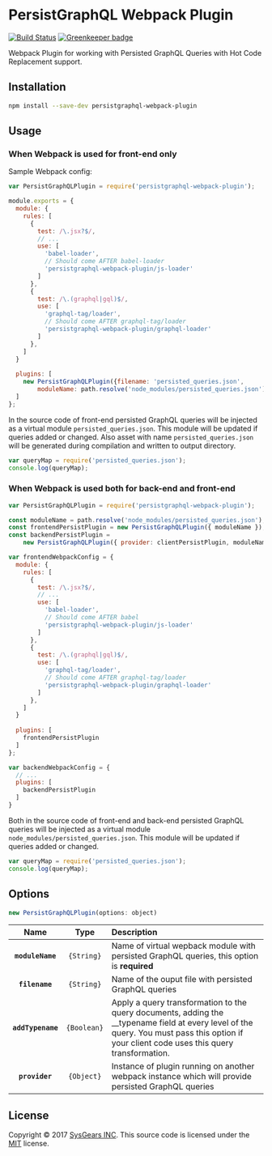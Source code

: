 # PersistGraphQL Webpack Plugin

[![Build Status](https://travis-ci.org/sysgears/persistgraphql-webpack-plugin.svg?branch=master)](https://travis-ci.org/sysgears/persistgraphql-webpack-plugin)
[![Greenkeeper badge](https://badges.greenkeeper.io/sysgears/persistgraphql-webpack-plugin.svg)](https://greenkeeper.io/)

Webpack Plugin for working with Persisted GraphQL Queries with Hot Code Replacement support.

## Installation

```bash
npm install --save-dev persistgraphql-webpack-plugin
```

## Usage

### When Webpack is used for front-end only

Sample Webpack config:

```js
var PersistGraphQLPlugin = require('persistgraphql-webpack-plugin');

module.exports = {
  module: {
    rules: [
      {
        test: /\.jsx?$/,
        // ...
        use: [
          'babel-loader', 
          // Should come AFTER babel-loader
          'persistgraphql-webpack-plugin/js-loader'
        ]
      },
      {
        test: /\.(graphql|gql)$/,
        use: [
          'graphql-tag/loader', 
          // Should come AFTER graphql-tag/loader
          'persistgraphql-webpack-plugin/graphql-loader'
        ]
      },
    ]
  }
  
  plugins: [
    new PersistGraphQLPlugin({filename: 'persisted_queries.json', 
        moduleName: path.resolve('node_modules/persisted_queries.json')})
  ]
};
```

In the source code of front-end persisted GraphQL queries will be injected 
as a virtual module `persisted_queries.json`. This module will be updated
if queries added or changed. Also asset with name `persisted_queries.json` will be generated 
during compilation and written to output directory.

```js
var queryMap = require('persisted_queries.json');
console.log(queryMap);
```

### When Webpack is used both for back-end and front-end

```js
var PersistGraphQLPlugin = require('persistgraphql-webpack-plugin');

const moduleName = path.resolve('node_modules/persisted_queries.json');
const frontendPersistPlugin = new PersistGraphQLPlugin({ moduleName });
const backendPersistPlugin = 
    new PersistGraphQLPlugin({ provider: clientPersistPlugin, moduleName });

var frontendWebpackConfig = {
  module: {
    rules: [
      {
        test: /\.jsx?$/,
        // ...
        use: [
          'babel-loader', 
          // Should come AFTER babel
          'persistgraphql-webpack-plugin/js-loader'
        ]
      },
      {
        test: /\.(graphql|gql)$/,
        use: [
          'graphql-tag/loader', 
          // Should come AFTER graphql-tag/loader
          'persistgraphql-webpack-plugin/graphql-loader'
        ]
      },
    ]
  }
  
  plugins: [
    frontendPersistPlugin
  ]
};

var backendWebpackConfig = {
  // ...
  plugins: [
    backendPersistPlugin
  ]
}
```

Both in the source code of front-end and back-end persisted GraphQL queries will be injected 
as a virtual module `node_modules/persisted_queries.json`. This module will be updated if queries added or changed.

```js
var queryMap = require('persisted_queries.json');
console.log(queryMap);
```

## Options

```js
new PersistGraphQLPlugin(options: object)
```

|Name|Type|Description|
|:--:|:--:|:----------|
|**`moduleName`**|`{String}`|Name of virtual wepback module with persisted GraphQL queries, this option is **required**|
|**`filename`**|`{String}`|Name of the ouput file with persisted GraphQL queries|
|**`addTypename`**|`{Boolean}`|Apply a query transformation to the query documents, adding the __typename field at every level of the query. You must pass this option if your client code uses this query transformation.|
|**`provider`**|`{Object}`|Instance of plugin running on another webpack instance which will provide persisted GraphQL queries|

## License
Copyright © 2017 [SysGears INC]. This source code is licensed under the [MIT] license.

[MIT]: LICENSE
[SysGears INC]: http://sysgears.com
